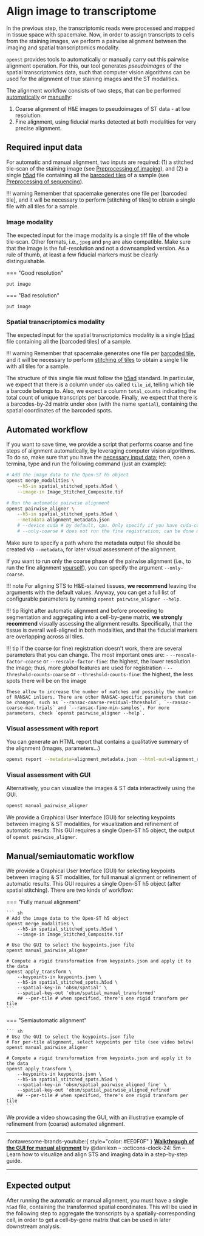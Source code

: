 # Align image to transcriptome
In the previous step, the transcriptomic reads were processed and mapped in tissue space with spacemake.
Now, in order to assign transcripts to cells from the staining images, we perform a pairwise alignment 
between the imaging and spatial transcriptomics modality.

`openst` provides tools to automatically or manually carry out this pairwise alignment operation. For this,
our tool generates *pseudoimages* of the spatial transcriptomics data, such that computer vision algorithms
can be used for the alignment of true staining images and the ST modalities.

The alignment workflow consists of two steps, that can be performed [automatically] or [manually]:

1. Coarse alignment of H&E images to pseudoimages of ST data - at low resolution.
2. Fine alignment, using fiducial marks detected at both modalities for very precise alignment.

[automatically]: #automated-workflow
[manually]: #manual-workflow

## Required input data
For automatic and manual alignment, two inputs are required: (1) a stitched tile-scan of 
the staining image (see [Preprocessing of imaging](preprocessing_imaging.md)), and (2) a
single [h5ad] file containing all the [barcoded tiles](preprocessing_sequencing.md#flow-cell-related-terms) of a sample 
(see [Preprocessing of sequencing](preprocessing_sequencing.md)). 

!!! warning
    Remember that spacemake generates one file per [barcoded tile], 
    and it will be necessary to perform [stitching of tiles] to
    obtain a single file with all tiles for a sample.

### Image modality
The expected input for the image modality is a single tiff file of the whole tile-scan.
Other formats, i.e., `jpeg` and `png` are also compatible. Make sure that the image is the full-resolution
and not a downsampled version. As a rule of thumb, at least a few fiducial markers must be clearly distinguishable.

=== "Good resolution"

    put image

=== "Bad resolution"

    put image

### Spatial transcriptomics modality
The expected input for the spatial transcriptomics modality is a single [h5ad] file containing all
the [barcoded tiles] of a sample. 

!!! warning
    Remember that spacemake generates one file per [barcoded tile](preprocessing_sequencing.md#flow-cell-related-terms), and it will be necessary to perform
    [stitching of tiles](preprocessing_sequencing.md#global-spatial-coordinates-tile-stitching) to obtain a single file with all tiles for a sample.

The structure of this single file must follow the [h5ad] standard. In particular, we expect that there is a
column under `obs` called `tile_id`, telling which tile a barcode belongs to. Also, we expect a column 
`total_counts` indicating the total count of unique transcripts per barcode. Finally, we expect that there is
a barcodes-by-2d matrix under `obsm` (with the name `spatial`), containing the spatial coordinates of the barcoded
spots.

[h5ad]: https://anndata.readthedocs.io/en/latest/fileformat-prose.html

## Automated workflow
If you want to save time, we provide a script that performs coarse and fine steps of alignment 
automatically, by leveraging computer vision algorithms. To do so, make sure that you have the [necessary
input data](#required-input-data); then, open a termina, type and run the following command (just an example):

```bash
# Add the image data to the Open-ST h5 object
openst merge_modalities \
    --h5-in spatial_stitched_spots.h5ad \
    --image-in Image_Stitched_Composite.tif

# Run the automatic pairwise alignment
openst pairwise_aligner \
    --h5-in spatial_stitched_spots.h5ad \
    --metadata alignment_metadata.json
    # --device cuda # by default, cpu. Only specify if you have cuda-compatible GPU
    # --only-coarse # does not run the fine registration; can be done manually with the GUI
```

Make sure to specify a path where the metadata output file 
should be created via `--metadata`, for later visual assessment of the alignment.

If you want to run only the coarse phase of the pairwise alignment (i.e., to run the fine
alignment [yourself](#manual-workflow)), you can specify the argument `--only-coarse`.

!!! note
    For aligning STS to H&E-stained tissues, **we recommend** leaving the arguments with the default values. 
    Anyway, you can get a full list of configurable parameters by running `openst pairwise_aligner --help`.

!!! tip
    Right after automatic alignment and before
    proceeding to segmentation and aggregating into a cell-by-gene matrix,
    **we strongly recommend** visually assessing the alignment results. Specifically, that
    the tissue is overall well-aligned in both modalities, and that the fiducial markers are
    overlapping across all tiles.

!!! tip
    If the coarse (or fine) registration doesn't work, there are several parameters that you can change.
    The most important ones are:
        - `--rescale-factor-coarse` or `--rescale-factor-fine`: the highest, the lower resolution the image; thus, more _global_ features are used for registration
        - `--threshold-counts-coarse` or `--threshold-counts-fine`: the highest, the less spots there will be on the image
    
    These allow to increase the number of matches and possibly the number of RANSAC inliers. There are other RANSAC-specific parameters that can be changed, such as `--ransac-coarse-residual-threshold`, `--ransac-coarse-max-trials` and `--ransac-fine-min-samples`. For more parameters, check `openst pairwise_aligner --help`.

### Visual assessment with report
You can generate an HTML report that contains a qualitative summary of the alignment (images, parameters...)

```sh
openst report --metadata=alignment_metadata.json --html-out=alignment_report.html
```

### Visual assessment with GUI
Alternatively, you can visualize the images & ST data interactively using the GUI.

```sh
openst manual_pairwise_aligner
```

We provide a Graphical User Interface (GUI) for selecting keypoints between imaging & ST modalities, 
for visualization and refinement of automatic results. This GUI requires a single Open-ST h5 object,
the output of `openst pairwise_aligner`.



## Manual/semiautomatic workflow
We provide a Graphical User Interface (GUI) for selecting keypoints between imaging & ST modalities, 
for full manual alignment or refinement of automatic results. This GUI requires a single Open-ST h5 object
(after spatial stitching). There are two kinds of workflow:

=== "Fully manual alignment"

    ``` sh
    # Add the image data to the Open-ST h5 object
    openst merge_modalities \
        --h5-in spatial_stitched_spots.h5ad \
        --image-in Image_Stitched_Composite.tif

    # Use the GUI to select the keypoints.json file
    openst manual_pairwise_aligner

    # Compute a rigid transformation from keypoints.json and apply it to the data
    openst apply_transform \
        --keypoints-in keypoints.json \
        --h5-in spatial_stitched_spots.h5ad \
        --spatial-key-in 'obsm/spatial' \
        --spatial-key-out 'obsm/spatial_manual_transformed'
        ## --per-tile # when specified, there's one rigid transform per tile
    ```

=== "Semiautomatic alignment"

    ``` sh
    # Use the GUI to select the keypoints.json file
    # For per-tile alignment, select keypoints per tile (see video below)
    openst manual_pairwise_aligner

    # Compute a rigid transformation from keypoints.json and apply it to the data
    openst apply_transform \
        --keypoints-in keypoints.json \
        --h5-in spatial_stitched_spots.h5ad \
        --spatial-key-in 'obsm/spatial_pairwise_aligned_fine' \
        --spatial-key-out 'obsm/spatial_pairwise_aligned_refined'
        ## --per-tile # when specified, there's one rigid transform per tile
    ```

We provide a video showcasing the GUI, with an illustrative example of refinement from (coarse) automated alignment.

---

:fontawesome-brands-youtube:{ style="color: #EE0F0F" }
__[Walkthrough of the GUI for manual alignment]__ by @danilexn – :octicons-clock-24:
5m – Learn how to visualize and align STS and imaging data in a step-by-step guide.

  [Walkthrough of the GUI for manual alignment]: https://www.youtube.com

---

## Expected output
After running the automatic or manual alignment, you must have a single `h5ad` file, containing the transformed spatial coordinates.
This will be used in the following step to aggregate the transcripts by a spatially-corresponding cell, in order to get a cell-by-gene
matrix that can be used in later downstream analysis.